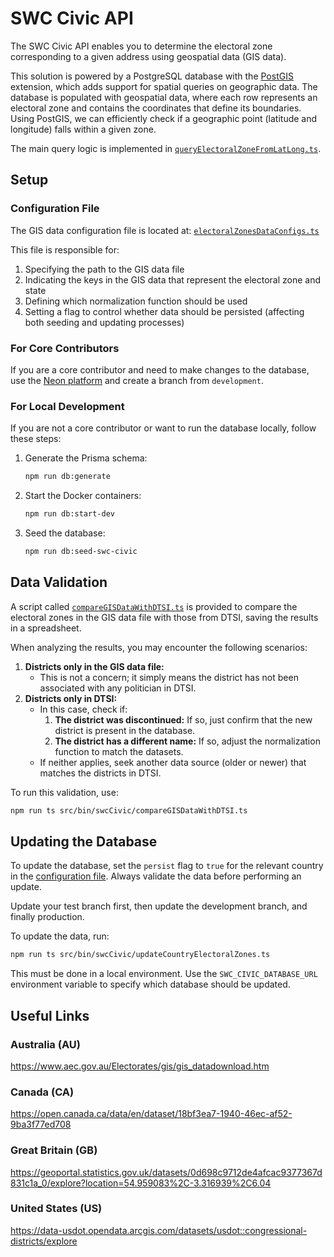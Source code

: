 # SWC Civic API

The SWC Civic API enables you to determine the electoral zone corresponding to a given address using geospatial data (GIS data).

This solution is powered by a PostgreSQL database with the [PostGIS](https://postgis.net/) extension, which adds support for spatial queries on geographic data. The database is populated with geospatial data, where each row represents an electoral zone and contains the coordinates that define its boundaries. Using PostGIS, we can efficiently check if a geographic point (latitude and longitude) falls within a given zone.

The main query logic is implemented in [`queryElectoralZoneFromLatLong.ts`](../src/utils/server/swcCivic/queries/queryElectoralZoneFromLatLong.ts).

## Setup

### Configuration File

The GIS data configuration file is located at: [`electoralZonesDataConfigs.ts`](../src/bin/swcCivic/electoralZonesDataConfigs.ts)

This file is responsible for:

1. Specifying the path to the GIS data file
2. Indicating the keys in the GIS data that represent the electoral zone and state
3. Defining which normalization function should be used
4. Setting a flag to control whether data should be persisted (affecting both seeding and updating processes)

### For Core Contributors

If you are a core contributor and need to make changes to the database, use the [Neon platform](https://console.neon.tech/) and create a branch from `development`.

### For Local Development

If you are not a core contributor or want to run the database locally, follow these steps:

1. Generate the Prisma schema:
   ```bash
   npm run db:generate
   ```
2. Start the Docker containers:
   ```bash
   npm run db:start-dev
   ```
3. Seed the database:
   ```bash
   npm run db:seed-swc-civic
   ```

## Data Validation

A script called [`compareGISDataWithDTSI.ts`](../src/bin/swcCivic/compareGISDataWithDTSI.ts) is provided to compare the electoral zones in the GIS data file with those from DTSI, saving the results in a spreadsheet.

When analyzing the results, you may encounter the following scenarios:

1. **Districts only in the GIS data file:**
   - This is not a concern; it simply means the district has not been associated with any politician in DTSI.
2. **Districts only in DTSI:**
   - In this case, check if:
     1. **The district was discontinued:** If so, just confirm that the new district is present in the database.
     2. **The district has a different name:** If so, adjust the normalization function to match the datasets.
   - If neither applies, seek another data source (older or newer) that matches the districts in DTSI.

To run this validation, use:

```bash
npm run ts src/bin/swcCivic/compareGISDataWithDTSI.ts
```

## Updating the Database

To update the database, set the `persist` flag to `true` for the relevant country in the [configuration file](#configuration-file). Always validate the data before performing an update.

Update your test branch first, then update the development branch, and finally production.

To update the data, run:

```bash
npm run ts src/bin/swcCivic/updateCountryElectoralZones.ts
```

This must be done in a local environment. Use the `SWC_CIVIC_DATABASE_URL` environment variable to specify which database should be updated.

## Useful Links

### Australia (AU)

https://www.aec.gov.au/Electorates/gis/gis_datadownload.htm

### Canada (CA)

https://open.canada.ca/data/en/dataset/18bf3ea7-1940-46ec-af52-9ba3f77ed708

### Great Britain (GB)

https://geoportal.statistics.gov.uk/datasets/0d698c9712de4afcac9377367d831c1a_0/explore?location=54.959083%2C-3.316939%2C6.04

### United States (US)

https://data-usdot.opendata.arcgis.com/datasets/usdot::congressional-districts/explore
